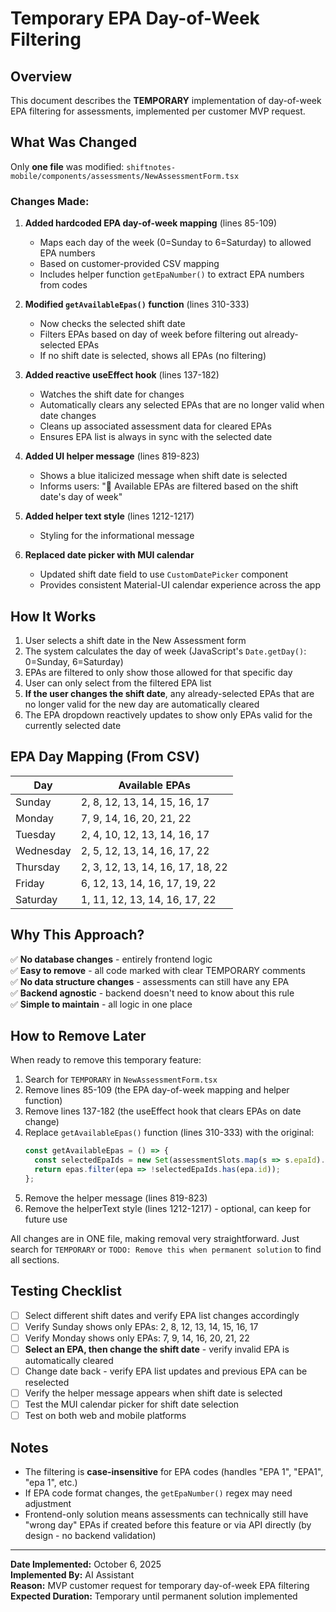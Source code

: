 # Temporary EPA Day-of-Week Filtering

## Overview
This document describes the **TEMPORARY** implementation of day-of-week EPA filtering for assessments, implemented per customer MVP request.

## What Was Changed
Only **one file** was modified: `shiftnotes-mobile/components/assessments/NewAssessmentForm.tsx`

### Changes Made:

1. **Added hardcoded EPA day-of-week mapping** (lines 85-109)
   - Maps each day of the week (0=Sunday to 6=Saturday) to allowed EPA numbers
   - Based on customer-provided CSV mapping
   - Includes helper function `getEpaNumber()` to extract EPA numbers from codes

2. **Modified `getAvailableEpas()` function** (lines 310-333)
   - Now checks the selected shift date
   - Filters EPAs based on day of week before filtering out already-selected EPAs
   - If no shift date is selected, shows all EPAs (no filtering)

3. **Added reactive useEffect hook** (lines 137-182)
   - Watches the shift date for changes
   - Automatically clears any selected EPAs that are no longer valid when date changes
   - Cleans up associated assessment data for cleared EPAs
   - Ensures EPA list is always in sync with the selected date

4. **Added UI helper message** (lines 819-823)
   - Shows a blue italicized message when shift date is selected
   - Informs users: "📅 Available EPAs are filtered based on the shift date's day of week"

5. **Added helper text style** (lines 1212-1217)
   - Styling for the informational message

6. **Replaced date picker with MUI calendar**
   - Updated shift date field to use `CustomDatePicker` component
   - Provides consistent Material-UI calendar experience across the app

## How It Works

1. User selects a shift date in the New Assessment form
2. The system calculates the day of week (JavaScript's `Date.getDay()`: 0=Sunday, 6=Saturday)
3. EPAs are filtered to only show those allowed for that specific day
4. User can only select from the filtered EPA list
5. **If the user changes the shift date**, any already-selected EPAs that are no longer valid for the new day are automatically cleared
6. The EPA dropdown reactively updates to show only EPAs valid for the currently selected date

## EPA Day Mapping (From CSV)

| Day       | Available EPAs |
|-----------|----------------|
| Sunday    | 2, 8, 12, 13, 14, 15, 16, 17 |
| Monday    | 7, 9, 14, 16, 20, 21, 22 |
| Tuesday   | 2, 4, 10, 12, 13, 14, 16, 17 |
| Wednesday | 2, 5, 12, 13, 14, 16, 17, 22 |
| Thursday  | 2, 3, 12, 13, 14, 16, 17, 18, 22 |
| Friday    | 6, 12, 13, 14, 16, 17, 19, 22 |
| Saturday  | 1, 11, 12, 13, 14, 16, 17, 22 |

## Why This Approach?

✅ **No database changes** - entirely frontend logic  
✅ **Easy to remove** - all code marked with clear TEMPORARY comments  
✅ **No data structure changes** - assessments can still have any EPA  
✅ **Backend agnostic** - backend doesn't need to know about this rule  
✅ **Simple to maintain** - all logic in one place  

## How to Remove Later

When ready to remove this temporary feature:

1. Search for `TEMPORARY` in `NewAssessmentForm.tsx`
2. Remove lines 85-109 (the EPA day-of-week mapping and helper function)
3. Remove lines 137-182 (the useEffect hook that clears EPAs on date change)
4. Replace `getAvailableEpas()` function (lines 310-333) with the original:
   ```typescript
   const getAvailableEpas = () => {
     const selectedEpaIds = new Set(assessmentSlots.map(s => s.epaId).filter(Boolean));
     return epas.filter(epa => !selectedEpaIds.has(epa.id));
   };
   ```
5. Remove the helper message (lines 819-823)
6. Remove the helperText style (lines 1212-1217) - optional, can keep for future use

All changes are in ONE file, making removal very straightforward. Just search for `TEMPORARY` or `TODO: Remove this when permanent solution` to find all sections.

## Testing Checklist

- [ ] Select different shift dates and verify EPA list changes accordingly
- [ ] Verify Sunday shows only EPAs: 2, 8, 12, 13, 14, 15, 16, 17
- [ ] Verify Monday shows only EPAs: 7, 9, 14, 16, 20, 21, 22
- [ ] **Select an EPA, then change the shift date** - verify invalid EPA is automatically cleared
- [ ] Change date back - verify EPA list updates and previous EPA can be reselected
- [ ] Verify the helper message appears when shift date is selected
- [ ] Test the MUI calendar picker for shift date selection
- [ ] Test on both web and mobile platforms

## Notes

- The filtering is **case-insensitive** for EPA codes (handles "EPA 1", "EPA1", "epa 1", etc.)
- If EPA code format changes, the `getEpaNumber()` regex may need adjustment
- Frontend-only solution means assessments can technically still have "wrong day" EPAs if created before this feature or via API directly (by design - no backend validation)

---

**Date Implemented:** October 6, 2025  
**Implemented By:** AI Assistant  
**Reason:** MVP customer request for temporary day-of-week EPA filtering  
**Expected Duration:** Temporary until permanent solution implemented

